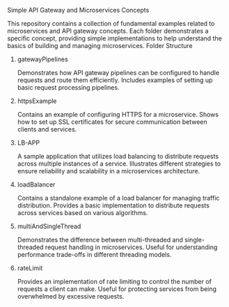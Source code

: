 Simple API Gateway and Microservices Concepts

This repository contains a collection of fundamental examples related to microservices and API gateway concepts. Each folder demonstrates a specific concept, providing simple implementations to help understand the basics of building and managing microservices.
Folder Structure
1. gatewayPipelines

    Demonstrates how API gateway pipelines can be configured to handle requests and route them efficiently.
    Includes examples of setting up basic request processing pipelines.

2. httpsExample

    Contains an example of configuring HTTPS for a microservice.
    Shows how to set up SSL certificates for secure communication between clients and services.

3. LB-APP

    A sample application that utilizes load balancing to distribute requests across multiple instances of a service.
    Illustrates different strategies to ensure reliability and scalability in a microservices architecture.

4. loadBalancer

    Contains a standalone example of a load balancer for managing traffic distribution.
    Provides a basic implementation to distribute requests across services based on various algorithms.

5. multiAndSingleThread

    Demonstrates the difference between multi-threaded and single-threaded request handling in microservices.
    Useful for understanding performance trade-offs in different threading models.

6. rateLimit

    Provides an implementation of rate limiting to control the number of requests a client can make.
    Useful for protecting services from being overwhelmed by excessive requests.


